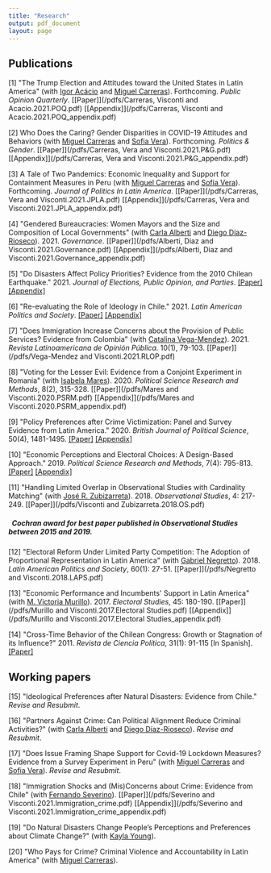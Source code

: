 ```yaml
---
title: "Research"
output: pdf_document
layout: page
---
```


## Publications

[1] "The Trump Election and Attitudes toward the United States in Latin America" (with [Igor Acácio](https://ucriverside.academia.edu/IgorAcacio) and [Miguel Carreras](https://www.miguelcarreras.com/)). Forthcoming. *Public Opinion Quarterly*. [[Paper]](/pdfs/Carreras, Visconti and Acacio.2021.POQ.pdf) [[Appendix]](/pdfs/Carreras, Visconti and Acacio.2021.POQ_appendix.pdf) 

[2] Who Does the Caring?  Gender Disparities in COVID-19 Attitudes and Behaviors (with [Miguel Carreras](https://www.miguelcarreras.com/) and [Sofia Vera](https://www.sofiabvera.com/)). Forthcoming. *Politics & Gender*. [[Paper]](/pdfs/Carreras, Vera and Visconti.2021.P&G.pdf) [[Appendix]](/pdfs/Carreras, Vera and Visconti.2021.P&G_appendix.pdf) 

[3] A Tale of Two Pandemics: Economic Inequality and Support for Containment Measures in Peru (with [Miguel Carreras](https://www.miguelcarreras.com/) and [Sofia Vera](https://www.sofiabvera.com/)). Forthcoming. *Journal of Politics In Latin America*. [[Paper]](/pdfs/Carreras, Vera and Visconti.2021.JPLA.pdf) [[Appendix]](/pdfs/Carreras, Vera and Visconti.2021.JPLA_appendix.pdf) 

[4] "Gendered Bureaucracies: Women Mayors and the Size and Composition of Local Governments" (with [Carla Alberti](http://www.cienciapolitica.uc.cl/profesores/planta-academica/alberti-carla) and [Diego Díaz-Rioseco](https://gobierno.uc.cl/es/escuela2/profesores/49-diaz-diego)). 2021. *Governance*. [[Paper]](/pdfs/Alberti, Diaz and Visconti.2021.Governance.pdf) [[Appendix]](/pdfs/Alberti, Diaz and Visconti.2021.Governance_appendix.pdf)

[5] "Do Disasters Affect Policy Priorities? Evidence from the 2010 Chilean Earthquake." 2021. *Journal of Elections, Public Opinion, and Parties*. [[Paper]](/pdfs/Visconti.2021.JEPOP.pdf) [[Appendix]](/pdfs/Visconti.2021.JEPOP_appendix.pdf) 

[6] "Re-evaluating the Role of Ideology in Chile." 2021. *Latin American Politics and Society*. [[Paper]](/pdfs/Visconti.2021.LAPS.pdf) [[Appendix]](/pdfs/Visconti.2021.LAPS_appendix.pdf)

[7] "Does Immigration Increase Concerns about the Provision of Public Services? Evidence from Colombia" (with [Catalina Vega-Mendez](https://cla.purdue.edu/academic/polsci/people/graduate-students.html)). 2021. *Revista Latinoamericana de Opinión Pública.* 10(1), 79-103. [[Paper]](/pdfs/Vega-Mendez and Visconti.2021.RLOP.pdf) 

[8] "Voting for the Lesser Evil: Evidence from a Conjoint Experiment in Romania" (with [Isabela Mares](https://politicalscience.yale.edu/people/isabela-mares)). 2020. *Political Science Research and Methods*, 8(2), 315-328. [[Paper]](/pdfs/Mares and Visconti.2020.PSRM.pdf) [[Appendix]](/pdfs/Mares and Visconti.2020.PSRM_appendix.pdf)

[9] "Policy Preferences after Crime Victimization: Panel and Survey Evidence from Latin America." 2020. *British Journal of Political Science*, 50(4), 1481-1495. [[Paper]](/pdfs/Visconti.2019.BJPS.pdf) [[Appendix]](/pdfs/Visconti.2019.BJPS_appendix.pdf)

[10] "Economic Perceptions and Electoral Choices: A Design-Based Approach." 2019. *Political Science Research and Methods*, 7(4): 795-813. [[Paper]](/pdfs/Visconti.2019.PSRM.pdf) [[Appendix]](/pdfs/Visconti.2019.PSRM_appendix.pdf)

[11] "Handling Limited Overlap in Observational Studies with Cardinality Matching" (with [José R. Zubizarreta](http://jrzubizarreta.com/)). 2018. *Observational Studies*, 4: 217-249. [[Paper]](/pdfs/Visconti and Zubizarreta.2018.OS.pdf)

##### &nbsp; Cochran award for best paper published in Observational Studies between 2015 and 2019.

[12] "Electoral Reform Under Limited Party Competition: The Adoption of Proportional Representation in Latin America" (with [Gabriel Negretto](http://www.cienciapolitica.uc.cl/profesores/planta-academica/negretto-gabriel)). 2018. *Latin American Politics and Society*, 60(1): 27-51. [[Paper]](/pdfs/Negretto and Visconti.2018.LAPS.pdf)

[13] "Economic Performance and Incumbents' Support in Latin America" (with [M. Victoria Murillo](https://mariavictoriamurillo.com/)). 2017. *Electoral Studies*, 45: 180-190. [[Paper]](/pdfs/Murillo and Visconti.2017.Electoral Studies.pdf) [[Appendix]](/pdfs/Murillo and Visconti.2017.Electoral Studies_appendix.pdf) 

[14] "Cross-Time Behavior of the Chilean Congress: Growth or Stagnation of its Influence?" 2011. *Revista de Ciencia Política*, 31(1): 91-115 [In Spanish]. 
[[Paper]](/pdfs/Visconti.2011.RCP.pdf)

## Working papers

[15] "Ideological Preferences after Natural Disasters: Evidence from Chile." *Revise and Resubmit*.  

[16] "Partners Against Crime: Can Political Alignment Reduce Criminal Activities?" (with [Carla Alberti](http://www.cienciapolitica.uc.cl/profesores/planta-academica/alberti-carla) and [Diego Díaz-Rioseco](http://gobierno.uc.cl/es/escuela2/profesores/49-diaz-diego)). *Revise and Resubmit*. 

[17] "Does Issue Framing Shape Support for Covid-19 Lockdown Measures? Evidence from a Survey Experiment in
Peru" (with [Miguel Carreras](https://www.miguelcarreras.com/) and [Sofia Vera](https://www.sofiabvera.com/)). *Revise and Resubmit*. 

[18] "Immigration Shocks and (Mis)Concerns about Crime: Evidence from Chile" (with [Fernando Severino](https://www.csudh.edu/communications/faculty/fernando-severino)). [[Paper]](/pdfs/Severino and Visconti.2021.Immigration_crime.pdf) [[Appendix]](/pdfs/Severino and Visconti.2021.Immigration_crime_appendix.pdf) 

[19] "Do Natural Disasters Change People’s Perceptions and Preferences about Climate Change?" (with [Kayla Young](https://cla.purdue.edu/directory/profiles/kayla-young.html)).

[20] "Who Pays for Crime? Criminal Violence and Accountability in Latin America" (with [Miguel Carreras](https://www.miguelcarreras.com/)).
